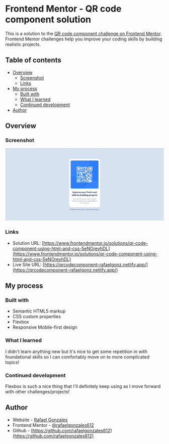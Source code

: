 # Frontend Mentor - QR code component solution

This is a solution to the [QR code component challenge on Frontend Mentor](https://www.frontendmentor.io/challenges/qr-code-component-iux_sIO_H). Frontend Mentor challenges help you improve your coding skills by building realistic projects.

## Table of contents

- [Overview](#overview)
  - [Screenshot](#screenshot)
  - [Links](#links)
- [My process](#my-process)
  - [Built with](#built-with)
  - [What I learned](#what-i-learned)
  - [Continued development](#continued-development)
- [Author](#author)

## Overview

### Screenshot

![](./qrcode_screenshot.png)

### Links

- Solution URL: [https://www.frontendmentor.io/solutions/qr-code-component-using-html-and-css-5eNOreyhDL](https://www.frontendmentor.io/solutions/qr-code-component-using-html-and-css-5eNOreyhDL)
- Live Site URL: [https://qrcodecomponent-rafaelgonz.netlify.app/](https://qrcodecomponent-rafaelgonz.netlify.app/)

## My process

### Built with

- Semantic HTML5 markup
- CSS custom properties
- Flexbox
- Responsive Mobile-first design

### What I learned

I didn't learn anything new but it's nice to get some repetition in with foundational skills so I can comfortably move on to more complicated topics!

### Continued development

Flexbox is such a nice thing that I'll definitely keep using as I move forward with other challenges/projects!

## Author

- Website - [Rafael Gonzales](https://www.gonzalesrafael.com)
- Frontend Mentor - [@rafaelgonzales612](https://www.frontendmentor.io/profile/rafaelgonzales612)
- Github - [https://github.com/rafaelgonzales612](https://github.com/rafaelgonzales612)
